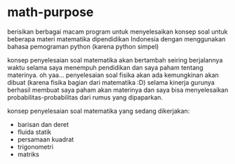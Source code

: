 # math-purpose
berisikan berbagai macam program untuk menyelesaikan konsep soal untuk beberapa materi matematika dipendidikan Indonesia dengan menggunakan bahasa pemograman python (karena python simpel)

konsep penyelesaian soal matematika akan bertambah seiring berjalannya waktu selama saya menempuh pendidikan dan saya paham tentang materinya.
oh yaa... penyelesaian soal fisika akan ada kemungkinan akan dibuat (karena fisika bagian dari matematika :D) selama kinerja gurunya berhasil membuat saya paham akan materinya dan saya bisa menyelesaikan probabilitas-probabilitas dari rumus yang dipaparkan.

konsep penyelesaian soal matematika yang sedang dikerjakan:
- barisan dan deret
- fluida statik
- persamaan kuadrat
- trigonometri
- matriks